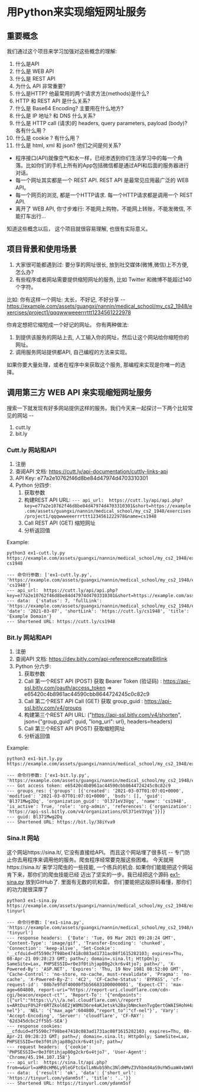 # 用Python来实现缩短网址服务

## 重要概念

我们通过这个项目来学习加强对这些概念的理解:

1. 什么是API
2. 什么是 WEB API
3. 什么是 REST API
4. 为什么 API 非常重要? 
5. 什么是HTTP? 他最常用的两个请求方法(methods)是什么? 
6. HTTP 和 REST API 是什么关系? 
7. 什么是 Base64 Encoding? 主要用在什么地方?
8. 什么是 IP 地址? 和 DNS 什么关系?
9. 什么是 HTTP call (请求)的 headers, query parameters, payload (body)? 各有什么用？ 
10. 什么是 cookie ? 有什么用？ 
11. 什么是 html, xml 和 json? 他们之间是何关系?
   
* 程序接口(API)就像空气和水一样，已经渗透到你们生活学习中的每一个角落。比如你们的手机上所有的App包括微信都是通过API和后面的服务器进行对话。
* 每一个网址其实都是一个 REST API. REST API 是最常见应用最广泛的 WEB API。 
* 每一个网页的浏览, 都是一个HTTP请求. 每一个HTTP请求都是调用一个 REST API. 
* 离开了 WEB API, 你寸步难行: 不能网上购物，不能网上转账，不能发微信, 不能打车出行...

知道这些概念以后， 这个项目就很容易理解, 也很有实际意义。


## 项目背景和使用场景
1. 大家很可能都遇到过: 要分享的网址很长, 放到社交媒体(微博,微信)上不方便, 怎么办? 
2. 有些程序或者网站需要提供缩短网址的服务, 比如 Twitter 和微博不能超过140个字符。 

比如: 你有这样一个网址: 太长，不好记, 不好分享 --
https://example.com/assets/guangxi/nannin/medical_school/my_cs2_1948/exercises/project1/qqqwwweeerrrttt1234561222978

你肯定想把它缩短成一个好记的网址。
你有两种做法:
1. 到提供该服务的网站上去, 人工输入你的网址，然后让这个网站给你缩短你的网址。 
2. 调用服务网站提供都API, 自己编程的方法来实现。 
   
如果你要大量处理，或者在程序中来获取这个服务, 那编程来实现是你唯一的选择。 


## 调用第三方 WEB API 来实现缩短网址服务

搜索一下就发现有好多网站提供这样的服务。我们今天来一起探讨一下两个比较常见的网站 --
1. cutt.ly
2. bit.ly

### Cutt.ly 网站和API

1. 注册
2. 查阅API 文档: https://cutt.ly/api-documentation/cuttly-links-api
3. API Key: e77a2e10762f46d8be84d47974d4703310301
4. Python 分四步:
   1. 获取参数
   2. 构建REST API URL: `--- api_url:  https://cutt.ly/api/api.php?key=e77a2e10762f46d8be84d47974d4703310301&short=https://example.com/assets/guangxi/nannin/medical_school/my_cs2_1948/exercises/project1/qqqwwweeerrrttt1234561222978&name=cs1948`
   3. Call REST API (GET) 缩短网址
   4. 分析返回值
   
Example:
```
python3 ex1-cutt.ly.py https://example.com/assets/guangxi/nannin/medical_school/my_cs2_1948/exercises/project1/qqqwwweeerrrttt1234561222978 cs1948

--- 命令行参数: ['ex1-cutt.ly.py', 'https://example.com/assets/guangxi/nannin/medical_school/my_cs2_1948/exercises/project1/qqqwwweeerrrttt1234561222978', 'cs1948']
--- api_url:  https://cutt.ly/api/api.php?key=e77a2e10762f46d8be84d47974d4703310301&short=https://example.com/assets/guangxi/nannin/medical_school/my_cs2_1948/exercises/project1/qqqwwweeerrrttt1234561222978&name=cs1948
--- data:  {'status': 7, 'fullLink': 'https://example.com/assets/guangxi/nannin/medical_school/my_cs2_1948/exercises/project1/qqqwwweeerrrttt1234561222978', 'date': '2021-03-07', 'shortLink': 'https://cutt.ly/cs1948', 'title': 'Example Domain'}
--- Shortened URL: https://cutt.ly/cs1948
```

### Bit.ly 网站和API

1. 注册
2. 查阅API 文档: https://dev.bitly.com/api-reference#createBitlink
5. Python 分六步:
   1. 获取参数
   2. Call 第一个REST API (POST) 获取 Bearer Token (验证码) : https://api-ssl.bitly.com/oauth/access_token => e65420c4b8961ac44590cbb8644724245c0c82c9
   3. Call 第二个REST API Call (GET) 获取 group_guid : https://api-ssl.bitly.com/v4/groups
   4. 构建第三个REST API URL: ("https://api-ssl.bitly.com/v4/shorten", json={"group_guid": guid, "long_url": url}, headers=headers)
   5. Call 第三个REST API (POST) 获取缩短网址 
   6. 分析返回值

Example:
```
python3 ex1-bit.ly.py  https://example.com/assets/guangxi/nannin/medical_school/my_cs2_1948/exercises/project1/qqqwwweeerrrttt1234561222978

--- 命令行参数: ['ex1-bit.ly.py', 'https://example.com/assets/guangxi/nannin/medical_school/my_cs2_1948/exercises/project1/qqqwwweeerrrttt1234561222978']
--- Got access token: e65420c4b8961ac44590cbb8644724245c0c82c9
--- groups_res: {'groups': [{'created': '2021-03-07T01:07:01+0000', 'modified': '2021-03-07T01:07:01+0000', 'bsds': [], 'guid': 'Bl371Mwg2Dq', 'organization_guid': 'Ol371eV3Vgq', 'name': 'cs1948', 'is_active': True, 'role': 'org-admin', 'references': {'organization': 'https://api-ssl.bitly.com/v4/organizations/Ol371eV3Vgq'}}]}
--- guid: Bl371Mwg2Dq
--- Shortened URL: https://bit.ly/38iYva9
```

### Sina.lt 网站 

这个网站https://sina.lt/, 它没有直接给API。 而且这个网站埋了很多坑 -- 专门防止你去用程序来调用他的服务。爬虫程序经常要克服这些困难。 今天就用https://sina.lt/ 来学习爬虫的一些技能, 一个练兵的机会. 如果你们能能把这个网站肯下来，那你们的爬虫技能已经 迈出了坚实的一步。我已经把这个源码 [ex1-sina.py](ex1-sina.py) 放到GitHub了. 里面有无数的坑和雷。 你们要能把这段原码看懂，那你们的功力就很深厚了

```
python3 ex1-sina.py https://example.com/assets/guangxi/nannin/medical_school/my_cs2_1948/exercises/project1/qqqwwweeerrrttt1234561222978 tinyurl

--- 命令行参数: ['ex1-sina.py', 'https://example.com/assets/guangxi/nannin/medical_school/my_cs2_1948/exercises/project1/qqqwwweeerrrttt1234561222978', 'tinyurl']
--- response headers:  {'Date': 'Tue, 09 Mar 2021 09:28:24 GMT', 'Content-Type': 'image/gif', 'Transfer-Encoding': 'chunked', 'Connection': 'keep-alive', 'Set-Cookie': '__cfduid=df5590c7f98be47418c083ad1731ac08f1615282103; expires=Thu, 08-Apr-21 09:28:23 GMT; path=/; domain=.sina.lt; HttpOnly; SameSite=Lax, PHPSESSID=r0e3f0tihjap80g2ckr6v4tjo7; path=/', 'X-Powered-By': 'ASP.NET', 'Expires': 'Thu, 19 Nov 1981 08:52:00 GMT', 'Cache-Control': 'no-store, no-cache, must-revalidate', 'Pragma': 'no-cache', 'X-Powered-By-Z': '4C2', 'CF-Cache-Status': 'BYPASS', 'cf-request-id': '08b7e9fdf40000f5b566831000000001', 'Expect-CT': 'max-age=604800, report-uri="https://report-uri.cloudflare.com/cdn-cgi/beacon/expect-ct"', 'Report-To': '{"endpoints":[{"url":"https:\\/\\/a.nel.cloudflare.com\\/report?s=ARtDuzF0%2Fr6RTZkol6E2jW8MU36re4aKJetsk%2BajbNmckenTvgQertGWAISHohH4xceKmb64StI1recmJVX6BYtpzUcfw%2FMn"}],"max_age":604800,"group":"cf-nel"}', 'NEL': '{"max_age":604800,"report_to":"cf-nel"}', 'Vary': 'Accept-Encoding', 'Server': 'cloudflare', 'CF-RAY': '62d345dcbc2ff5b5-SEA'}
--- response cookies:  __cfduid=df5590c7f98be47418c083ad1731ac08f1615282103; expires=Thu, 08-Apr-21 09:28:23 GMT; path=/; domain=.sina.lt; HttpOnly; SameSite=Lax, PHPSESSID=r0e3f0tihjap80g2ckr6v4tjo7; path=/
--- request headers:  {'cookie': 'PHPSESSID=r0e3f0tihjap80g2ckr6v4tjo7', 'User-Agent': 'Chrome/45.194.107.158'}
--- api_url:  https://sina.lt/api.php?from=w&url=aHR0cHM6Ly9leGFtcGxlLmNvbS9hc3NldHMvZ3Vhbmd4aS9uYW5uaW4vbWVkaWNhbF9zY2hvb2wvbXlfY3MyXzE5NDgvZXhlcmNpc2VzL3Byb2plY3QxL3FxcXd3d2VlZXJycnR0dDEyMzQ1NjEyMjI5Nzg=&site=tinyurl
--- data:  {'result': 'ok', 'data': {'short_url': 'https://tinyurl.com/ydanm5sf', 'title': '..'}}
--- Shortened URL: https://tinyurl.com/ydanm5sf
```